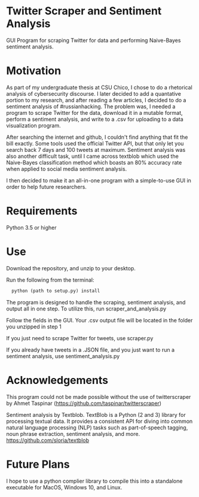 # Twitter Scraper and Sentiment Analysis

GUI Program for scraping Twitter for data and performing Naive-Bayes sentiment analysis. 

# Motivation 

As part of my undergraduate thesis at CSU Chico, I chose to do a rhetorical analysis of cybersecurity discourse. I later decided to add a quantative portion to my research, and after reading a few articles, I decided to do a sentiment analysis of #russianhacking. The problem was, I needed a program to scrape Twitter for the data, download it in a mutable format, perform a sentiment analysis, and write to a .csv for uploading to a data visualization program. 

After searching the internet and github, I couldn't find anything that fit the bill exactly. Some tools used the official Twitter API, but that only let you search back 7 days and 100 tweets at maximum. Sentiment analysis was also another difficult task, until I came across textblob which used the Naive-Bayes classification method which boasts an 80% accuracy rate when applied to social media sentiment analysis. 

I then decided to make it an all-in-one program with a simple-to-use GUI in order to help future researchers. 

# Requirements 

Python 3.5 or higher

# Use 

Download the repository, and unzip to your desktop. 

Run the following from the terminal:

```python
  python (path to setup.py) install
  ```
The program is designed to handle the scraping, sentiment analysis, and output all in one step. 
To utilize this, run scraper_and_analysis.py

Follow the fields in the GUI. Your .csv output file will be located in the folder you unzipped in step 1

If you just need to scrape Twitter for tweets, use scraper.py 

If you already have tweets in a .JSON file, and you just want to run a sentiment analysis, use sentiment_analysis.py 

# Acknowledgements 

This program could not be made possible without the use of twitterscraper by Ahmet Taspinar (https://github.com/taspinar/twitterscraper)

Sentiment analysis by Textblob. TextBlob is a Python (2 and 3) library for processing textual data. It provides a consistent API for diving into common natural language processing (NLP) tasks such as part-of-speech tagging, noun phrase extraction, sentiment analysis, and more. https://github.com/sloria/textblob

# Future Plans 

I hope to use a python complier library to compile this into a standalone executable for MacOS, Windows 10, and Linux. 
